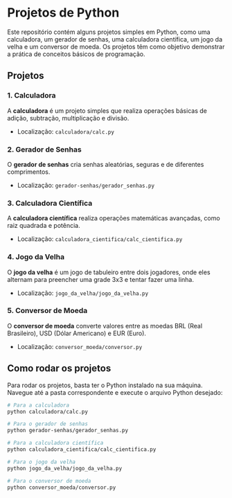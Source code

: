 # Projetos de Python

Este repositório contém alguns projetos simples em Python, como uma calculadora, um gerador de senhas, uma calculadora científica, um jogo da velha e um conversor de moeda. Os projetos têm como objetivo demonstrar a prática de conceitos básicos de programação.

## Projetos

### 1. Calculadora

A **calculadora** é um projeto simples que realiza operações básicas de adição, subtração, multiplicação e divisão.

- Localização: `calculadora/calc.py`

### 2. Gerador de Senhas

O **gerador de senhas** cria senhas aleatórias, seguras e de diferentes comprimentos.

- Localização: `gerador-senhas/gerador_senhas.py`

### 3. Calculadora Científica

A **calculadora científica** realiza operações matemáticas avançadas, como raiz quadrada e potência.

- Localização: `calculadora_cientifica/calc_cientifica.py`

### 4. Jogo da Velha

O **jogo da velha** é um jogo de tabuleiro entre dois jogadores, onde eles alternam para preencher uma grade 3x3 e tentar fazer uma linha.

- Localização: `jogo_da_velha/jogo_da_velha.py`

### 5. Conversor de Moeda

O **conversor de moeda** converte valores entre as moedas BRL (Real Brasileiro), USD (Dólar Americano) e EUR (Euro).

- Localização: `conversor_moeda/conversor.py`

## Como rodar os projetos

Para rodar os projetos, basta ter o Python instalado na sua máquina. Navegue até a pasta correspondente e execute o arquivo Python desejado:

```bash
# Para a calculadora
python calculadora/calc.py

# Para o gerador de senhas
python gerador-senhas/gerador_senhas.py

# Para a calculadora científica
python calculadora_cientifica/calc_cientifica.py

# Para o jogo da velha
python jogo_da_velha/jogo_da_velha.py

# Para o conversor de moeda
python conversor_moeda/conversor.py

